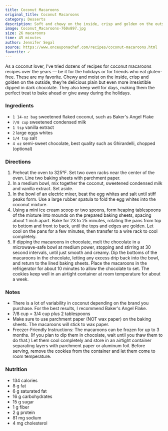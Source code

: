 ```yaml
---
title: Coconut Macaroons
original_title: Coconut Macaroons
category: Desserts
description: Soft and chewy on the inside, crisp and golden on the outside — these are the perfect coconut macaroons.
image: Coconut_Macaroons-760x897.jpg
size: 26 macaroons
time: 45 minutes
author: Jennifer Segal
source: https://www.onceuponachef.com/recipes/coconut-macaroons.html
favorite: ✓
---
```


As a coconut lover, I’ve tried dozens of recipes for coconut macaroons recipes over the years — be it for the holidays or for friends who eat gluten\-free. These are my favorite. Chewy and moist on the inside, crisp and golden on the outside, they’re delicious plain but even more irresistible dipped in dark chocolate. They also keep well for days, making them the perfect treat to bake ahead or give away during the holidays.

### Ingredients

* `1 14-oz bag` sweetened flaked coconut, such as Baker's Angel Flake
* `7/8 cup` sweetened condensed milk
* `1 tsp` vanilla extract
* `2` large eggs whites
* `1/4 tsp` salt
* `4 oz` semi-sweet chocolate, best quality such as Ghirardelli, chopped (optional)

### Directions

1. Preheat the oven to 325°F. Set two oven racks near the center of the oven. Line two baking sheets with parchment paper.
2. In a medium bowl, mix together the coconut, sweetened condensed milk and vanilla extract. Set aside.
3. In the bowl of an electric mixer, beat the egg whites and salt until stiff peaks form. Use a large rubber spatula to fold the egg whites into the coconut mixture.
4. Using a mini ice cream scoop or two spoons, form heaping tablespoons of the mixture into mounds on the prepared baking sheets, spacing about 1 inch apart. Bake for 23 to 25 minutes, rotating the pans from top to bottom and front to back, until the tops and edges are golden. Let cool on the pans for a few minutes, then transfer to a wire rack to cool completely.
5. If dipping the macaroons in chocolate, melt the chocolate in a microwave\-safe bowl at medium power, stopping and stirring at 30 second intervals, until just smooth and creamy. Dip the bottoms of the macaroons in the chocolate, letting any excess drip back into the bowl, and return to the lined baking sheets. Place the macaroons in the refrigerator for about 10 minutes to allow the chocolate to set. The cookies keep well in an airtight container at room temperature for about a week.

### Notes

* There is a lot of variability in coconut depending on the brand you purchase. For the best results, I recommend Baker's Angel Flake.
* 7/8 cup = 3/4 cup plus 2 tablespoons
* Make sure to use parchment paper (NOT wax paper) on the baking sheets. The macaroons will stick to wax paper.
* Freezer-Friendly Instructions: The macaroons can be frozen for up to 3 months. (If you plan to dip them in chocolate, wait until you thaw them to do that.) Let them cool completely and store in an airtight container separating layers with parchment paper or aluminum foil. Before serving, remove the cookies from the container and let them come to room temperature.

### Nutrition

* 134 calories
* 8 g fat
* 6 g saturated fat
* 16 g carbohydrates
* 15 g sugar
* 1 g fiber
* 2 g protein
* 81 mg sodium
* 4 mg cholesterol